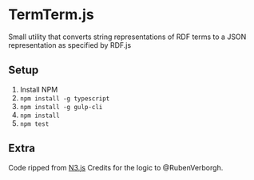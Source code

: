 # TermTerm.js

 Small utility that converts string representations of RDF terms to a JSON representation as specified by RDF.js

## Setup

1. Install NPM
1. `npm install -g typescript`
1. `npm install -g gulp-cli`
1. `npm install`
1. `npm test`

## Extra

Code ripped from [N3.js](https://github.com/RubenVerborgh/N3.js)
Credits for the logic to @RubenVerborgh.